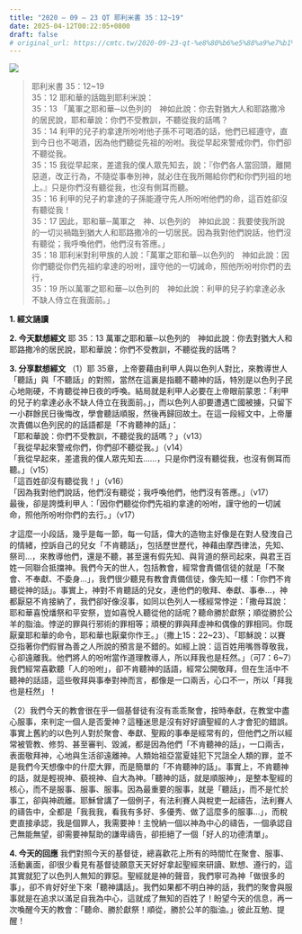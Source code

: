 ```yaml
---
title: "2020 – 09 – 23 QT 耶利米書 35：12~19"
date: 2025-04-12T00:22:05+0800
draft: false
# original_url: https://cmtc.tw/2020-09-23-qt-%e8%80%b6%e5%88%a9%e7%b1%b3%e6%9b%b8-35%ef%bc%9a1219
---
```


![](/images/qt.jpg)
> 耶利米書 35：12\~19  
> 35：12 耶和華的話臨到耶利米說：  
> 35：13 「萬軍之耶和華─以色列的　神如此說：你去對猶大人和耶路撒冷的居民說，耶和華說：你們不受教訓，不聽從我的話嗎？  
> 35：14 利甲的兒子約拿達所吩咐他子孫不可喝酒的話，他們已經遵守，直到今日也不喝酒，因為他們聽從先祖的吩咐。我從早起來警戒你們，你們卻不聽從我。  
> 35：15 我從早起來，差遣我的僕人眾先知去，說：『你們各人當回頭，離開惡道，改正行為，不隨從事奉別神，就必住在我所賜給你們和你們列祖的地上。』只是你們沒有聽從我，也沒有側耳而聽。  
> 35：16 利甲的兒子約拿達的子孫能遵守先人所吩咐他們的命，這百姓卻沒有聽從我！  
> 35：17 因此，耶和華─萬軍之　神、以色列的　神如此說：我要使我所說的一切災禍臨到猶大人和耶路撒冷的一切居民。因為我對他們說話，他們沒有聽從；我呼喚他們，他們沒有答應。」  
> 35：18 耶利米對利甲族的人說：「萬軍之耶和華─以色列的　神如此說：因你們聽從你們先祖約拿達的吩咐，謹守他的一切誡命，照他所吩咐你們的去行，  
> 35：19 所以萬軍之耶和華─以色列的　神如此說：利甲的兒子約拿達必永不缺人侍立在我面前。」

**1. 經文誦讀**

**2.  今天默想經文**
耶 35：13 萬軍之耶和華─以色列的　神如此說：你去對猶大人和耶路撒冷的居民說，耶和華說：你們不受教訓，不聽從我的話嗎？

**3. 分享默想經文**
（1）耶 35章，上帝要藉由利甲人與以色列人對比，來教導世人「聽話」與「不聽話」的對照，當然在這裏是指聽不聽神的話，特別是以色列子民心地剛硬，不肯聽從神日夜的呼喚。結局就是利甲人必要在上帝眼前蒙恩：「利甲的兒子約拿達必永不缺人侍立在我面前。」，而以色列人卻要遭遇亡國被擄，只留下一小群餘民日後悔改，學會聽話順服，然後再歸回故土。在這一段經文中，上帝屢次責備以色列民的的話語都是「不肯聽神的話」：  
「耶和華說：你們不受教訓，不聽從我的話嗎？」（v13）  
「我從早起來警戒你們，你們卻不聽從我。」（v14）  
「我從早起來，差遣我的僕人眾先知去……，只是你們沒有聽從我，也沒有側耳而聽。」（v15）  
「這百姓卻沒有聽從我！」（v16）  
「因為我對他們說話，他們沒有聽從；我呼喚他們，他們沒有答應。」（v17）  
最後，卻是誇獎利甲人：「因你們聽從你們先祖約拿達的吩咐，謹守他的一切誡命，照他所吩咐你們的去行。」（v17）

才這麼一小段話，幾乎是每一節，每一句話，偉大的造物主好像是在對人發洩自己的情緒，控訴自己的兒女「不肯聽話」，包括歷世歷代，神藉由摩西律法，先知、祭司…，來教導他們，還是不聽，甚至還有假先知、與背道的祭司起來，與君王百姓一同聯合抵擋神。我們今天的世人，包括教會，經常會責備信徒的就是「不聚會、不奉獻、不委身…」，我們很少聽見有教會責備信徒，像先知一樣：「你們不肯聽從神的話」。事實上，神對不肯聽話的兒女，連他們的敬拜、奉獻、事奉…，神都厭惡不肯接納了，我們卻好像沒事，如同以色列人一樣經常悖逆：「撒母耳說：耶和華喜悅燔祭和平安祭，豈如喜悅人聽從他的話呢？聽命勝於獻祭；順從勝於公羊的脂油。悖逆的罪與行邪術的罪相等；頑梗的罪與拜虛神和偶像的罪相同。你既厭棄耶和華的命令，耶和華也厭棄你作王。」（撒上15：22\~23）、「耶穌說：以賽亞指著你們假冒為善之人所說的預言是不錯的。如經上說：這百姓用嘴唇尊敬我，心卻遠離我。他們將人的吩咐當作道理教導人，所以拜我也是枉然。」（可7：6\~7）我們經常喜歡聽「人的吩咐」，卻不肯聽神的話語，經常公開敬拜，但在生活中不聽神的話語，這些敬拜與事奉對神而言，都像是一口兩舌，心口不一，所以「拜我也是枉然」！

（2）我們今天的教會很在乎一個基督徒有沒有乖乖聚會，按時奉獻，在教堂中盡心服事，來判定一個人是否愛神？這種迷思是沒有好好讀聖經的人才會犯的錯誤。事實上舊約的以色列人對於聚會、奉獻、聖殿的事奉是經常有的，但他們之所以經常被管教、修剪、甚至審判、毀滅，都是因為他們「不肯聽神的話」，一口兩舌，表面敬拜神，心地與生活卻遠離神。人類始祖亞當夏娃犯下咒詛全人類的罪，並不是我們今天想像中的什麼大罪，而是簡單的「不肯聽神的話」。事實上，不肯聽神的話，就是輕視神、藐視神、自大為神。「聽神的話，就是順服神」，是整本聖經的核心，而不是服事、服事、服事。因為最重要的服事，就是「聽話」，而不是忙於事工，卻與神疏離。耶穌曾講了一個例子，有法利賽人與稅吏一起禱告，法利賽人的禱告中，全都是「我我我，看我有多好、多優秀、做了這麼多的服事…」，而稅吏直接承認，我是個罪人，我需要神！主悅納一個以神為中心的禱告，一個承認自己無能無望，卻需要神幫助的謙卑禱告，卻拒絕了一個「好人的功德清單」。

**4. 今天的回應**
我們對照今天的基督徒，總喜歡花上所有的時間忙在聚會、服事、活動裏面，卻很少看見有基督徒願意天天好好拿起聖經來研讀、默想、遵行的，這其實就犯了以色列人無知的罪惡。聖經就是神的聲音，我們寧可為神「做很多的事」，卻不肯好好坐下來「聽神講話」。我們如果都不明白神的話，我們的聚會與服事就是在追求以滿足自我為中心，這就成了無知的百姓了！盼望今天的信息，再一次喚醒今天的教會：「聽命、勝於獻祭！順從，勝於公羊的脂油。」彼此互勉、提醒！
